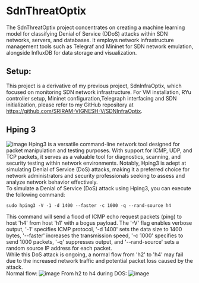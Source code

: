 # SdnThreatOptix
The SdnThreatOptix project concentrates on creating a machine learning model for classifying Denial of Service (DDoS) attacks within SDN networks, servers, and databases. It employs network infrastructure management tools such as Telegraf and Mininet for SDN network emulation, alongside InfluxDB for data storage and visualization.

## Setup:
This project is a derivative of my previous project, SdnInfraOptix, which focused on monitoring SDN network infrastructure. For VM installation, RYu controller setup, Mininet configuration,Telegraph interfacing and SDN initialization, please refer to my GitHub repository at https://github.com/SRIRAM-VIGNESH-V/SDNInfraOptix.

## Hping 3
![image](https://github.com/SRIRAM-VIGNESH-V/SdnThreatOptix/assets/159048515/fc99e2cc-de44-46e5-aa1d-6e772ea9eb4e)
Hping3 is a versatile command-line network tool designed for packet manipulation and testing purposes. With support for ICMP, UDP, and TCP packets, it serves as a valuable tool for diagnostics, scanning, and security testing within network environments. Notably, Hping3 is adept at simulating Denial of Service (DoS) attacks, making it a preferred choice for network administrators and security professionals seeking to assess and analyze network behavior effectively.<br>
To simulate a Denial of Service (DoS) attack using Hping3, you can execute the following command:
```
sudo hping3 -V -1 -d 1400 --faster -c 1000 -q --rand-source h4
```
This command will send a flood of ICMP echo request packets (ping) to host 'h4' from host 'h1' with a bogus payload. The '-V' flag enables verbose output, '-1' specifies ICMP protocol, '-d 1400' sets the data size to 1400 bytes, '--faster' increases the transmission speed, '-c 1000' specifies to send 1000 packets, '-q' suppresses output, and '--rand-source' sets a random source IP address for each packet.<br>
While this DoS attack is ongoing, a normal flow from 'h2' to 'h4' may fail due to the increased network traffic and potential packet loss caused by the attack.<br>
Normal flow:
![image](https://github.com/SRIRAM-VIGNESH-V/SdnThreatOptix/assets/159048515/767a1c19-df99-4636-bf06-8fc37432ba1f)
From h2 to h4 during DOS:
![image](https://github.com/SRIRAM-VIGNESH-V/SdnThreatOptix/assets/159048515/9073d3f1-3832-4439-8604-363f92cd9ff5)






